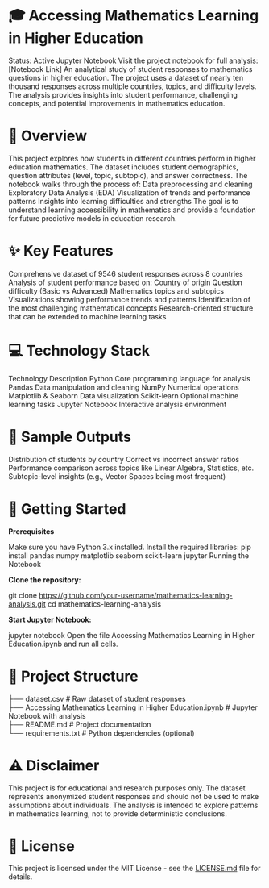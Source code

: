 # 🎓 Accessing Mathematics Learning in Higher Education
Status: Active Jupyter Notebook
Visit the project notebook for full analysis: [Notebook Link]
An analytical study of student responses to mathematics questions in higher education. The project uses a dataset of nearly ten thousand responses across multiple countries, topics, and difficulty levels. The analysis provides insights into student performance, challenging concepts, and potential improvements in mathematics education.

# 🌟 Overview
This project explores how students in different countries perform in higher education mathematics. The dataset includes student demographics, question attributes (level, topic, subtopic), and answer correctness.
The notebook walks through the process of:
Data preprocessing and cleaning
Exploratory Data Analysis (EDA)
Visualization of trends and performance patterns
Insights into learning difficulties and strengths
The goal is to understand learning accessibility in mathematics and provide a foundation for future predictive models in education research.

# ✨ Key Features
Comprehensive dataset of 9546 student responses across 8 countries
Analysis of student performance based on:
Country of origin
Question difficulty (Basic vs Advanced)
Mathematics topics and subtopics
Visualizations showing performance trends and patterns
Identification of the most challenging mathematical concepts
Research-oriented structure that can be extended to machine learning tasks

# 💻 Technology Stack
Technology	Description
Python	Core programming language for analysis
Pandas	Data manipulation and cleaning
NumPy	Numerical operations
Matplotlib & Seaborn	Data visualization
Scikit-learn	Optional machine learning tasks
Jupyter Notebook	Interactive analysis environment

# 📸 Sample Outputs
Distribution of students by country
Correct vs incorrect answer ratios
Performance comparison across topics like Linear Algebra, Statistics, etc.
Subtopic-level insights (e.g., Vector Spaces being most frequent)

# 🚀 Getting Started
**Prerequisites**

Make sure you have Python 3.x installed.
Install the required libraries:
pip install pandas numpy matplotlib seaborn scikit-learn jupyter
Running the Notebook

**Clone the repository:**

git clone https://github.com/your-username/mathematics-learning-analysis.git
cd mathematics-learning-analysis

**Start Jupyter Notebook:**

jupyter notebook
Open the file Accessing Mathematics Learning in Higher Education.ipynb and run all cells.

# 📁 Project Structure

├── dataset.csv                                # Raw dataset of student responses  
├── Accessing Mathematics Learning in Higher Education.ipynb   # Jupyter Notebook with analysis  
├── README.md                                  # Project documentation  
└── requirements.txt                           # Python dependencies (optional)

# ⚠️ Disclaimer
This project is for educational and research purposes only. The dataset represents anonymized student responses and should not be used to make assumptions about individuals. The analysis is intended to explore patterns in mathematics learning, not to provide deterministic conclusions.

# 📄 License
This project is licensed under the MIT License - see the [LICENSE.md](LICENSE.md) file for details.

